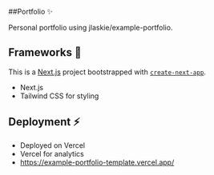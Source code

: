 
##Portfolio :sparkles:

Personal portfolio using jlaskie/example-portfolio.

## Frameworks :hammer:
This is a [Next.js](https://nextjs.org/) project bootstrapped with [`create-next-app`](https://github.com/vercel/next.js/tree/canary/packages/create-next-app).
- Next.js 
- Tailwind CSS for styling

## Deployment :zap:
- Deployed on Vercel
- Vercel for analytics
- https://example-portfolio-template.vercel.app/

